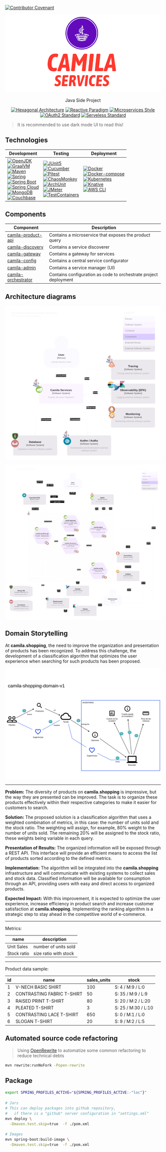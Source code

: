 [![Contributor Covenant](https://img.shields.io/badge/Contributor%20Covenant-2.1-4baaaa.svg)](CODE_OF_CONDUCT.md)

<p align="center" style="text-align: center">
  <img src=".docs/logo.svg" alt="camila-logo">
</p>

<p align="center" style="text-align: center">
  <bold>Java</bold> Side Project
</p>

<p align="center" style="text-align: center">
  <a href="https://alistair.cockburn.us/hexagonal-architecture/"><img src="https://img.shields.io/badge/Architecture-Hexagonal-brightgreen.svg?style=for-the-badge" alt="Hexagonal Architecture" /></a>
  <a href="https://www.reactivemanifesto.org/"><img src="https://img.shields.io/badge/Programming%20Paradigm-Reactive-blue.svg?style=for-the-badge" alt="Reactive Paradigm" /></a>
  <a href="https://microservices.io/"><img src="https://img.shields.io/badge/Architectural%20Style-Microservices-purple.svg?style=for-the-badge" alt="Microservices Style" /></a>
  <a href="https://oauth.net/2/"><img src="https://img.shields.io/badge/Security-OAuth2-yellow.svg?style=for-the-badge" alt="OAuth2 Standard" /></a>
  <a href="https://martinfowler.com/articles/serverless.html"><img src="https://img.shields.io/badge/Deploy%20Approach-Serveless-black.svg?style=for-the-badge" alt="Serveless Standard" /></a>
</p>

> It is recommended to use dark mode UI to read this!

## Technologies

| Development                                                                                                                                                                                                                                                                                                                                                                                                                                                                                                                                                                                                                                                                                                                                                                                                                                                                                                       | Testing                                                                                                                                                                                                                                                                                                                                                                                                                                                                                                                                                                                                                                                                                                                                                                                                        | Deployment                                                                                                                                                                                                                                                                                                                                                                                                                                                                                                                                                                                                     |
|-------------------------------------------------------------------------------------------------------------------------------------------------------------------------------------------------------------------------------------------------------------------------------------------------------------------------------------------------------------------------------------------------------------------------------------------------------------------------------------------------------------------------------------------------------------------------------------------------------------------------------------------------------------------------------------------------------------------------------------------------------------------------------------------------------------------------------------------------------------------------------------------------------------------|----------------------------------------------------------------------------------------------------------------------------------------------------------------------------------------------------------------------------------------------------------------------------------------------------------------------------------------------------------------------------------------------------------------------------------------------------------------------------------------------------------------------------------------------------------------------------------------------------------------------------------------------------------------------------------------------------------------------------------------------------------------------------------------------------------------|----------------------------------------------------------------------------------------------------------------------------------------------------------------------------------------------------------------------------------------------------------------------------------------------------------------------------------------------------------------------------------------------------------------------------------------------------------------------------------------------------------------------------------------------------------------------------------------------------------------|
| [![OpenJDK](https://img.shields.io/badge/OpenJDK-%3E%3D21-005571.svg)](https://adoptium.net/es/temurin/releases/) <br> [![GraalVM](https://img.shields.io/badge/GraalVM-%3E%3D21.0.1-005571.svg)](https://www.graalvm.org/downloads/) <br> [![Maven](https://img.shields.io/badge/Maven-%3E%3D3.8.8-005571.svg)](https://maven.apache.org/) <br> [![Spring](https://img.shields.io/badge/Spring-%3E%3D6.x-brightgreen.svg)](https://spring.io/) <br> [![Spring Boot](https://img.shields.io/badge/Spring%20Boot-%3E%3D3.2.x-brightgreen.svg)](https://spring.io/boot) <br> [![Spring Cloud](https://img.shields.io/badge/Spring%20Cloud-%3E%3D2023.0.x-brightgreen.svg)](https://spring.io/cloud) <br> [![MongoDB](https://img.shields.io/badge/MongoDB-%3E%3D7.x-cyan.svg)](https://www.mongodb.com/) <br> [![Couchbase](https://img.shields.io/badge/Couchbase-%3E%3D7.x-blue.svg)](https://www.couchbase.com/) | [![JUnit5](https://img.shields.io/badge/JUnit5-%3E%3D5.10.2-orange.svg)](https://junit.org/junit5/) <br> [![Cucumber](https://img.shields.io/badge/Cucumber-%3E%3D7.17.0-orange.svg)](https://cucumber.io/) <br> [![Pitest](https://img.shields.io/badge/Pitest-%3E%3D1.21.1-orange.svg)](https://pitest.org/) <br> [![ChaosMonkey](https://img.shields.io/badge/ChaosMonkey-%3E%3D3.1.0-orange.svg)](https://codecentric.github.io/chaos-monkey-spring-boot/) <br> [![ArchUnit](https://img.shields.io/badge/ArchUnit-%3E%3D1.2.1-orange.svg)](https://www.archunit.org/) <br> [![JMeter](https://img.shields.io/badge/JMeter-%3E%3D5.6.2-orange.svg)](https://jmeter.apache.org/) <br> [![TestContainers](https://img.shields.io/badge/Testcontainers-%3E%3D1.19.8-orange.svg)](https://testcontainers.com/) | [![Docker](https://img.shields.io/badge/Docker-%3E%3D26.1.3-brown.svg)](https://www.docker.com/) <br> [![Docker-compose](https://img.shields.io/badge/Docker%20Compose-%3E%3D2.27.0-brown.svg)](https://docs.docker.com/compose/install/) <br> [![Kubernetes](https://img.shields.io/badge/Kubernetes-%3E%3D1.30.1-brown.svg)](https://kubernetes.io/releases/) <br> [![Knative](https://img.shields.io/badge/Knative-%3E%3D1.10.2-brown.svg)](https://github.com/knative/serving/releases/) <br> [![AWS CLI](https://img.shields.io/badge/AWS%20CLI-%3E%3D2.15.52-brown.svg)](https://aws.amazon.com/es/cli/) |

## Components

| Component                                   | Description                                                      |
|---------------------------------------------|------------------------------------------------------------------|
| [camila-product-api](/camila-product-api)   | Contains a microservice that exposes the product query           |
| [camila-discovery](/camila-discovery)       | Contains a service discoverer                                    |
| [camila-gateway](/camila-gateway)           | Contains a gateway for services                                  |
| [camila-config](/camila-config)             | Contains a central service configurator                          |
| [camila-admin](/camila-admin)               | Contains a service manager (UI)                                  |
| [camila-orchestrator](/camila-orchestrator) | Contains configuration as code to orchestrate project deployment |

## Architecture diagrams

![Architecture-C1](.docs/architecture/camila-service-da-v1-C1.svg "Diagram C1")

![Architecture-C2](.docs/architecture/camila-service-da-v1-C2.svg "Diagram C2")

## Domain Storytelling

At **camila.shopping**, the need to improve the organization and presentation of products has been recognized. To address this challenge, the development of a classification algorithm that optimizes the user experience when searching for such products has been proposed.

![domain-storytelling](.docs/architecture/camila-shopping-domain-v1.dst.svg "Diagram WDS")

---

**Problem:**
The diversity of products on **camila.shopping** is impressive, but the way they are presented can be improved. The task is to organize these products effectively within their respective categories to make it easier for customers to search.

**Solution:**
The proposed solution is a classification algorithm that uses a weighted combination of metrics, in this case: the number of units sold and the stock ratio. The weighting will assign, for example, 80% weight to the number of units sold. The remaining 20% will be assigned to the stock ratio, these weights being variable in each query.

**Presentation of Results:**
The organized information will be exposed through a REST API. This interface will provide an efficient means to access the list of products sorted according to the defined metrics.

**Implementation:**
The algorithm will be integrated into the **camila.shopping** infrastructure and will communicate with existing systems to collect sales and stock data. Classified information will be available for consumption through an API, providing users with easy and direct access to organized products.

**Expected Impact:**
With this improvement, it is expected to optimize the user experience, increase efficiency in product search and increase customer satisfaction at **camila.shopping**. Implementing the ranking algorithm is a strategic step to stay ahead in the competitive world of e-commerce.

---

Metrics:

| name          | description            |
|---------------|------------------------|
| Unit Sales    | number of units sold   | 
| Stock ratio   | size ratio with stock  |

---

Product data sample:

| id | name                          | sales_units | stock                |
|----|-------------------------------|-------------|----------------------|
| 1  | V-NECH BASIC SHIRT            | 100         | S: 4 / M:9 / L:0     |
| 2  | CONTRASTING FABRIC T-SHIRT    | 50          | S: 35 / M:9 / L:9    |
| 3  | RAISED PRINT T-SHIRT          | 80          | S: 20 / M:2 / L:20   |
| 4  | PLEATED T-SHIRT               | 3           | S: 25 / M:30 / L:10  |
| 5  | CONTRASTING LACE T-SHIRT      | 650         | S: 0 / M:1 / L:0     |
| 6  | SLOGAN T-SHIRT                | 20          | S: 9 / M:2 / L:5     |

## Automated source code refactoring

> Using [OpenRewrite](https://docs.openrewrite.org/) to automatize some common refactoring to reduce technical debts

```bash
mvn rewrite:runNoFork -Popen-rewrite
```

## Package

```bash
export SPRING_PROFILES_ACTIVE="${SPRING_PROFILES_ACTIVE:-"loc"}"

# Jars
# This can deploy packages into github repository,
#   if there is a "github" server configuration in "settings.xml"  
mvn deploy \
  -Dmaven.test.skip=true  -f ./pom.xml

# Images
mvn spring-boot:build-image \
  -Dmaven.test.skip=true  -f ./pom.xml
```
